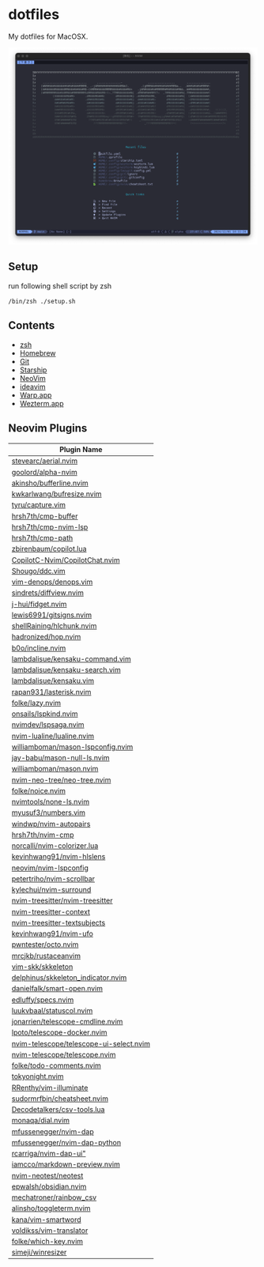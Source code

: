 # dotfiles

My dotfiles for MacOSX.

![nvim.png](images/nvim.png)

## Setup

  run following shell script by zsh

  ```shell
  /bin/zsh ./setup.sh
  ```

## Contents

- [zsh](https://zsh.sourceforge.io/Doc/Release/zsh_toc.html)
- [Homebrew](https://brew.sh/index_ja)
- [Git](https://git-scm.com/)
- [Starship](https://starship.rs/ja-jp/)
- [NeoVim](https://neovim.io/doc/user/index.html)
- [ideavim](https://pleiades.io/help/idea/using-product-as-the-vim-editor.html)
- [Warp.app](https://www.warp.dev/)
- [Wezterm.app](https://wezfurlong.org/wezterm/index.html)

## Neovim Plugins

| Plugin Name                                                                                           |
| ----------------------------------------------------------------------------------------------------- |
| [stevearc/aerial.nvim](https://github.com/stevearc/aerial.nvim)                                       |
| [goolord/alpha-nvim](https://github.com/goolord/alpha-nvim)                                           |
| [akinsho/bufferline.nvim](https://github.com/akinsho/bufferline.nvim)                                 |
| [kwkarlwang/bufresize.nvim](https://github.com/kwkarlwang/bufresize.nvim)                             |
| [tyru/capture.vim](https://github.com/tyru/capture.vim)                                               |
| [hrsh7th/cmp-buffer](https://github.com/hrsh7th/cmp-buffer)                                           |
| [hrsh7th/cmp-nvim-lsp](https://github.com/hrsh7th/cmp-nvim-lsp)                                       |
| [hrsh7th/cmp-path](https://github.com/hrsh7th/cmp-path)                                               |
|  [zbirenbaum/copilot.lua](https://github.com/zbirenbaum/copilot.lua) |
| [CopilotC-Nvim/CopilotChat.nvim](https://github.com/CopilotC-Nvim/CopilotChat.nvim)                   |
| [Shougo/ddc.vim](https://github.com/Shougo/ddc.vim)                                                   |
| [vim-denops/denops.vim](https://github.com/vim-denops/denops.vim)                                     |
| [sindrets/diffview.nvim](https://github.com/sindrets/diffview.nvim) |
| [j-hui/fidget.nvim](https://github.com/j-hui/fidget.nvim)                                             |
| [lewis6991/gitsigns.nvim](https://github.com/lewis6991/gitsigns.nvim)                                 |
| [shellRaining/hlchunk.nvim](https://github.com/b0o/incline.nvim) |
| [hadronized/hop.nvim](https://github.com/hadronized/hop.nvim) |
| [b0o/incline.nvim](https://github.com/b0o/incline.nvim) |
| [lambdalisue/kensaku-command.vim](https://github.com/lambdalisue/kensaku-command.vim)                 |
| [lambdalisue/kensaku-search.vim](https://github.com/lambdalisue/kensaku-search.vim/tree/main)         |
| [lambdalisue/kensaku.vim](https://github.com/lambdalisue/kensaku.vim)                                 |
| [rapan931/lasterisk.nvim](https://github.com/rapan931/lasterisk.nvim) |
| [folke/lazy.nvim](https://github.com/folke/lazy.nvim)                                                 |
| [onsails/lspkind.nvim](https://github.com/onsails/lspkind.nvim)                                       |
| [nvimdev/lspsaga.nvim](https://github.com/nvimdev/lspsaga.nvim) |
| [nvim-lualine/lualine.nvim](https://github.com/nvim-lualine/lualine.nvim)                             |
| [williamboman/mason-lspconfig.nvim](https://github.com/williamboman/mason-lspconfig.nvim)             |
| [jay-babu/mason-null-ls.nvim](https://github.com/jay-babu/mason-null-ls.nvim)                         |
| [williamboman/mason.nvim](https://github.com/williamboman/mason.nvim)                                 |
| [nvim-neo-tree/neo-tree.nvim](https://github.com/nvim-neo-tree/neo-tree.nvim) |
| [folke/noice.nvim](https://github.com/folke/noice.nvim)                                               |
| [nvimtools/none-ls.nvim](https://github.com/nvimtools/none-ls.nvim)                                   |
| [myusuf3/numbers.vim](https://github.com/myusuf3/numbers.vim)                                         |
| [windwp/nvim-autopairs](https://github.com/windwp/nvim-autopairs)                                     |
| [hrsh7th/nvim-cmp](https://github.com/hrsh7th/nvim-cmp)                                               |
| [norcalli/nvim-colorizer.lua](https://github.com/norcalli/nvim-colorizer.lua)                         |
| [kevinhwang91/nvim-hlslens](https://github.com/kevinhwang91/nvim-hlslens)                             |
| [neovim/nvim-lspconfig](https://github.com/neovim/nvim-lspconfig)                                     |
| [petertriho/nvim-scrollbar](https://github.com/petertriho/nvim-scrollbar)                             |
| [kylechui/nvim-surround](https://github.com/kylechui/nvim-surround)                                   |
| [nvim-treesitter/nvim-treesitter](https://github.com/nvim-treesitter/nvim-treesitter)                 |
| [nvim-treesitter-context](https://github.com/nvim-treesitter/nvim-treesitter-context) |
| [nvim-treesitter-textsubjects](https://github.com/RRethy/nvim-treesitter-textsubjects) |
| [kevinhwang91/nvim-ufo](https://github.com/kevinhwang91/nvim-ufo)                                     |
| [pwntester/octo.nvim](https://github.com/pwntester/octo.nvim) |
| [mrcjkb/rustaceanvim](https://github.com/mrcjkb/rustaceanvim?tab=readme-ov-file) |
| [vim-skk/skkeleton](https://github.com/vim-skk/skkeleton)                                             |
| [delphinus/skkeleton_indicator.nvim](https://github.com/delphinus/skkeleton_indicator.nvim)           |
| [danielfalk/smart-open.nvim](https://github.com/danielfalk/smart-open.nvim)                           |
| [edluffy/specs.nvim](https://github.com/edluffy/specs.nvim)                                           |
| [luukvbaal/statuscol.nvim](https://github.com/luukvbaal/statuscol.nvim)                               |
| [jonarrien/telescope-cmdline.nvim](https://github.com/jonarrien/telescope-cmdline.nvim?tab=readme-ov-file) |
| [lpoto/telescope-docker.nvim](https://github.com/lpoto/telescope-docker.nvim)                         |
| [nvim-telescope/telescope-ui-select.nvim](https://github.com/nvim-telescope/telescope-ui-select.nvim) |
| [nvim-telescope/telescope.nvim](https://github.com/nvim-telescope/telescope.nvim)                     |
| [folke/todo-comments.nvim](https://github.com/folke/todo-comments.nvim)                               |
| [tokyonight.nvim](https://github.com/folke/tokyonight.nvim) |
| [RRenthy/vim-illuminate](https://github.com/RRethy/vim-illuminate)                                    |
| [sudormrfbin/cheatsheet.nvim](https://github.com/sudormrfbin/cheatsheet.nvim)                         |
| [Decodetalkers/csv-tools.lua](https://github.com/Decodetalkers/csv-tools.lua)                         |
| [monaqa/dial.nvim](https://github.com/monaqa/dial.nvim)                                               |
| [mfussenegger/nvim-dap](https://github.com/mfussenegger/nvim-dap)                                     |
| [mfussenegger/nvim-dap-python](https://github.com/mfussenegger/nvim-dap-python)                       |
| [rcarriga/nvim-dap-ui"](https://github.com/rcarriga/nvim-dap-ui)                                      |
| [iamcco/markdown-preview.nvim](https://github.com/iamcco/markdown-preview.nvim)                       |
| [nvim-neotest/neotest](https://github.com/nvim-neotest/neotest) |
| [epwalsh/obsidian.nvim](https://github.com/epwalsh/obsidian.nvim) |
| [mechatroner/rainbow_csv](https://github.com/mechatroner/rainbow_csv)                                 |
| [alinsho/toggleterm.nvim](https://github.com/akinsho/toggleterm.nvim)                                 |
| [kana/vim-smartword](https://github.com/kana/vim-smartword)                                           |
| [voldikss/vim-translator](https://github.com/voldikss/vim-translator)                                 |
| [folke/which-key.nvim](https://github.com/folke/which-key.nvim)                                       |
| [simeji/winresizer](https://github.com/simeji/winresizer)                                             |
